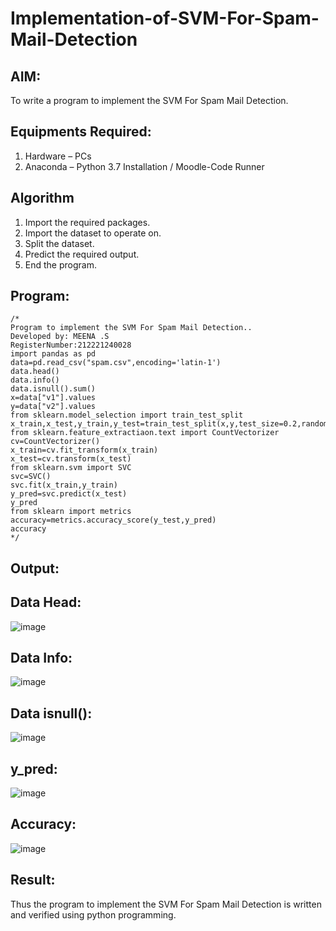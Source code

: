 # Implementation-of-SVM-For-Spam-Mail-Detection

## AIM:
To write a program to implement the SVM For Spam Mail Detection.

## Equipments Required:
1. Hardware – PCs
2. Anaconda – Python 3.7 Installation / Moodle-Code Runner

## Algorithm
1. Import the required packages.
2. Import the dataset to operate on.
3. Split the dataset.
4. Predict the required output.
5. End the program.

## Program:
```
/*
Program to implement the SVM For Spam Mail Detection..
Developed by: MEENA .S
RegisterNumber:212221240028
import pandas as pd
data=pd.read_csv("spam.csv",encoding='latin-1')
data.head()
data.info()
data.isnull().sum()
x=data["v1"].values
y=data["v2"].values
from sklearn.model_selection import train_test_split
x_train,x_test,y_train,y_test=train_test_split(x,y,test_size=0.2,random_state=0)
from sklearn.feature_extractiaon.text import CountVectorizer
cv=CountVectorizer()
x_train=cv.fit_transform(x_train)
x_test=cv.transform(x_test)
from sklearn.svm import SVC
svc=SVC()
svc.fit(x_train,y_train)
y_pred=svc.predict(x_test)
y_pred
from sklearn import metrics
accuracy=metrics.accuracy_score(y_test,y_pred)
accuracy
*/
```

## Output:
## Data Head:
![image](https://user-images.githubusercontent.com/94677128/174335267-42f5470c-a4dc-4306-ae91-69723203b94f.png)
## Data Info:
![image](https://user-images.githubusercontent.com/94677128/174335368-d3fb70e0-e8e8-48e2-8043-a2353d1a0775.png)
## Data isnull():
![image](https://user-images.githubusercontent.com/94677128/174335435-c493a2c7-0d51-49d9-b192-3bdbcec7e3bb.png)
## y_pred:
![image](https://user-images.githubusercontent.com/94677128/174335508-7bf27ced-47d2-4d22-a9a6-e49080ddfe0c.png)
## Accuracy:
![image](https://user-images.githubusercontent.com/94677128/174335558-35953be3-d7fa-4a2a-b8bf-75b889eb3ede.png)


## Result:
Thus the program to implement the SVM For Spam Mail Detection is written and verified using python programming.
